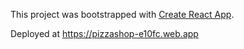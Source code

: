 This project was bootstrapped with [Create React App](https://github.com/facebook/create-react-app).

Deployed at https://pizzashop-e10fc.web.app
